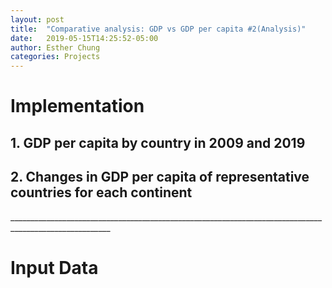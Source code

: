 ```yaml
---
layout: post
title:  "Comparative analysis: GDP vs GDP per capita #2(Analysis)"
date:   2019-05-15T14:25:52-05:00
author: Esther Chung
categories: Projects
---
```

<h1 id="headings">Implementation</h1>

<h2>1. GDP per capita by country in 2009 and 2019</h2>

<script src="https://gist.github.com/esther-chung/93a14b6076b4f5ddebbc307cde8a8084.js"></script>

<script src="https://gist.github.com/esther-chung/faaecbb372c212b627e760c4e6ac0964.js"></script>

<script src="https://gist.github.com/esther-chung/62c9289e1198296b96944ec5d1b370ab.js"></script>


<p></p>
<h2>2. Changes in GDP per capita of representative countries for each continent</h2>


<p> _______________________________________________________________________________________________________</p>
<h1 id="headings">Input Data</h1>
